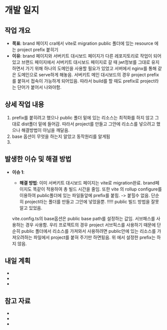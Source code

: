 # 개발 일지

## 작업 개요

- **목표**:
  brand 페이지 cra에서 vite로 migration
  public 폴더에 있는 resource 에는 project prefix 붙히기
- **이유**:
  brand 페이지와 서버키트 대시보드 페이지가 다른 레포지토리로 작업이 되어 있고 브랜드 페이지에서 서버키트 대시보드 페이지로 갈 때 jwt정보를 그대로 유지하면서 가기 위해 하나의 도메인을 사용할 필요가 있었고 서버에서 nginx를 통해 같은 도메인으로 serve하게 해놓음. 서버키트 메인 대시보드의 경우 project prefix를 붙혀서 접속이 가능하게 되어있음. 따라서 build를 할 때도 prefix로 project라는 단어가 붙어서 나와야함.

## 상세 작업 내용

1. prefix를 붙히려고 했으나 public 폴더 밑에 있는 리소스는 최적화를 하지 않고 그대로 dist폴더 밑에 들어감. 따라서 project를 만들고 그안에 리소스를 넣으려고 했으나 해결방법이 아님을 깨달음.
2. base 옵션이 무엇을 하는지 알았고 동작원리를 알게됨
3.

## 발생한 이슈 및 해결 방법

- **이슈 1**:

  - **해결 방법**:
    이미 서버키트 대시보드 페이지는 vite로 migration완료. brand페이지도 똑같이 적용하여 총 빌드 시간을 줄임.
    또한 vite 의 rollup configure를 이용하여 public폴더에 있는 파일들앞에 prefix를 붙힘. -> 붙힐수 없음. 단순히 project라는 폴더를 만들고 그안에 넣었을뿐.
    !!!!! public 빌드 방법을 잘못 알고 있었음.

  vite.config.ts의 base옵션은 public base path를 설정하는 값임. 서브패스를 사용하는 경우 사용함. 우리 프로젝트의 경우 project 서브픽스를 사용하기 때문에 단순히 public 폴더에서 리소스를 가져와서 사용하려면 public안에 있는 리소스를 가져오려하는 파일에서 project를 붙혀 주기만 하면됬음. 위 에서 설정한 prefix는 하지 않음.

## 내일 계획

-
-
-

## 참고 자료

-
-
-

